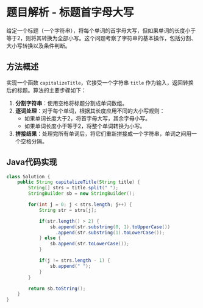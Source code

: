 # 题目解析 - 标题首字母大写

给定一个标题（一个字符串），将每个单词的首字母大写，但如果单词的长度小于等于2，则将其转换为全部小写。这个问题考察了字符串的基本操作，包括分割、大小写转换以及条件判断。

## 方法概述

实现一个函数 `capitalizeTitle`，它接受一个字符串 `title` 作为输入，返回转换后的标题。算法的主要步骤如下：

1. **分割字符串**：使用空格将标题分割成单词数组。
2. **逐词处理**：对于每个单词，根据其长度应用不同的大小写规则：
   - 如果单词长度大于2，将首字母大写，其余字母小写。
   - 如果单词长度小于等于2，将整个单词转换为小写。
3. **拼接结果**：处理完所有单词后，将它们重新拼接成一个字符串，单词之间用一个空格分隔。

## Java代码实现

```java
class Solution {
    public String capitalizeTitle(String title) {
        String[] strs = title.split(" ");
        StringBuilder sb = new StringBuilder();

        for(int j = 0; j < strs.length; j++) {
            String str = strs[j];

            if(str.length() > 2) {
                sb.append(str.substring(0, 1).toUpperCase())
                  .append(str.substring(1).toLowerCase());
            } else {
                sb.append(str.toLowerCase());
            }

            if(j != strs.length - 1) {
                sb.append(" ");
            }
        }

        return sb.toString();
    }
}
